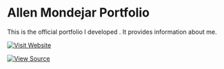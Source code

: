# Allen Mondejar Portfolio

This is the official portfolio I developed . It provides information about me.

[![Visit Website](https://img.shields.io/badge/Visit%20Website-LIVE-green?style=for-the-badge)](https://yourusername.github.io/hmmh-website)

[![View Source](https://img.shields.io/badge/View%20Source-GitHub-blue?style=for-the-badge)](https://github.com/yourusername/hmmh-website)
